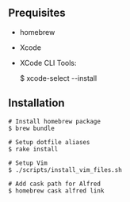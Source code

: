 ## Prequisites

* homebrew
* Xcode
* XCode CLI Tools:

    $ xcode-select --install

## Installation

    # Install homebrew package
    $ brew bundle

    # Setup dotfile aliases
    $ rake install

    # Setup Vim
    $ ./scripts/install_vim_files.sh

    # Add cask path for Alfred
    $ homebrew cask alfred link
